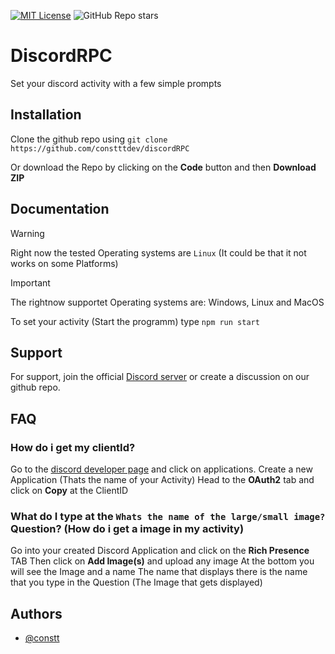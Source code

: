 [![MIT License](https://img.shields.io/badge/License-MIT-green.svg)](https://choosealicense.com/licenses/mit/)
![GitHub Repo stars](https://img.shields.io/github/stars/constttdev/discordRPC)

# DiscordRPC

Set your discord activity with a few simple prompts

## Installation

Clone the github repo using `git clone https://github.com/constttdev/discordRPC`

Or download the Repo by clicking on the **Code** button and then **Download ZIP**

## Documentation

> [!WARNING]  
> Right now the tested Operating systems are `Linux` (It could be that it not works on some Platforms)

> [!IMPORTANT]
> The rightnow supportet Operating systems are: Windows, Linux and MacOS

To set your activity (Start the programm) type `npm run start`

## Support

For support, join the official [Discord server]() or create a discussion on our github repo.

## FAQ

### How do i get my clientId?

Go to the [discord developer page](https://discord.com/developers/applications) and click on applications.
Create a new Application (Thats the name of your Activity)
Head to the **OAuth2** tab and click on **Copy** at the ClientID

### What do I type at the `Whats the name of the large/small image?` Question? (How do i get a image in my activity)

Go into your created Discord Application and click on the **Rich Presence** TAB
Then click on **Add Image(s)** and upload any image
At the bottom you will see the Image and a name
The name that displays there is the name that you type in the Question (The Image that gets displayed)

## Authors

- [@constt](https://www.github.com/constt)
